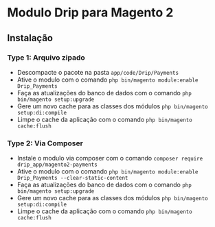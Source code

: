 # Modulo Drip para Magento 2

## Instalação
### Type 1: Arquivo zipado

 - Descompacte o pacote na pasta `app/code/Drip/Payments`
 - Ative o modulo com o comando `php bin/magento module:enable Drip_Payments`
 - Faça as atualizações do banco de dados com o comando `php bin/magento setup:upgrade`
 - Gere um novo cache para as classes dos módulos `php bin/magento setup:di:compile`
 - Limpe o cache da aplicação com o comando `php bin/magento cache:flush`

### Type 2: Via Composer

 - Instale o modulo via composer com o comando `composer require drip_app/magento2-payments`
 - Ative o modulo com o comando `php bin/magento module:enable Drip_Payments --clear-static-content`
 - Faça as atualizações do banco de dados com o comando `php bin/magento setup:upgrade`
 - Gere um novo cache para as classes dos módulos `php bin/magento setup:di:compile`
 - Limpe o cache da aplicação com o comando `php bin/magento cache:flush`
